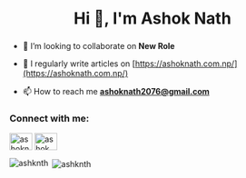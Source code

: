 <h1 align="center">Hi 👋, I'm Ashok Nath</h1>
<h3 align="center"></h3>


- 👯 I’m looking to collaborate on **New Role**

- 📝 I regularly write articles on [https://ashoknath.com.np/](https://ashoknath.com.np/)

- 📫 How to reach me **ashoknath2076@gmail.com**


<h3 align="left">Connect with me:</h3>
<p align="left">
<a href="https://linkedin.com/in/ashoknth" target="blank"><img align="center" src="https://raw.githubusercontent.com/rahuldkjain/github-profile-readme-generator/master/src/images/icons/Social/linked-in-alt.svg" alt="ashoknth" height="30" width="40" /></a>
<a href="https://fb.com/ashok.nath.25" target="blank"><img align="center" src="https://raw.githubusercontent.com/rahuldkjain/github-profile-readme-generator/master/src/images/icons/Social/facebook.svg" alt="ashok.nath.25" height="30" width="40" /></a>
</p>

<p><img align="left" src="https://github-readme-stats.vercel.app/api/top-langs?username=ashknth&show_icons=true&locale=en&layout=compact" alt="ashknth" /></p>

<p>&nbsp;<img align="center" src="https://github-readme-stats.vercel.app/api?username=ashknth&show_icons=true&locale=en" alt="ashknth" /></p>
